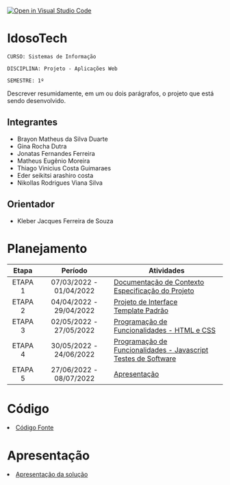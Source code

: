 [![Open in Visual Studio Code](https://classroom.github.com/assets/open-in-vscode-f059dc9a6f8d3a56e377f745f24479a46679e63a5d9fe6f495e02850cd0d8118.svg)](https://classroom.github.com/online_ide?assignment_repo_id=7429592&assignment_repo_type=AssignmentRepo)
# IdosoTech

`CURSO: Sistemas de Informação`

`DISCIPLINA: Projeto - Aplicações Web`

`SEMESTRE: 1º`

Descrever resumidamente, em um ou dois parágrafos, o projeto que está sendo desenvolvido.

## Integrantes

* Brayon Matheus da Silva Duarte
* Gina Rocha Dutra
* Jonatas Fernandes Ferreira
* Matheus Eugênio Moreira
* Thiago Vinicius Costa Guimaraes
* Eder seikitsi arashiro costa
* Nikollas Rodrigues Viana Silva

## Orientador

* Kleber Jacques Ferreira de Souza

# Planejamento

| Etapa         | Período                   | Atividades |
|  :----:   |  :----:               | ----------- |
| ETAPA 1       | 07/03/2022 - 01/04/2022   |[Documentação de Contexto](docs/context.md) <br> [Especificação do Projeto](docs/especification.md) |
| ETAPA 2       | 04/04/2022 - 29/04/2022   |[Projeto de Interface](docs/interface.md) <br> [Template Padrão](docs/template.md) |
| ETAPA 3       | 02/05/2022 - 27/05/2022   |[Programação de Funcionalidades - HTML e CSS](docs/development.md) |
| ETAPA 4       | 30/05/2022 - 24/06/2022   |[Programação de Funcionalidades - Javascript](docs/development.md) <br> [Testes de Software ](docs/tests.md) |
| ETAPA 5       | 27/06/2022 - 08/07/2022   | [Apresentação](presentation/README.md) |

# Código

<li><a href="src/README.md"> Código Fonte</a></li>

# Apresentação

<li><a href="presentation/README.md"> Apresentação da solução</a></li>
